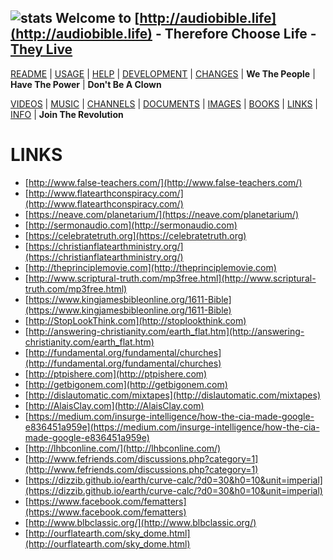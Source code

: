 ## ![stats](https://c.statcounter.com/11394983/0/5e1ffdb7/0/) Welcome to [http://audiobible.life](http://audiobible.life) - Therefore Choose Life - [They Live](https://www.youtube.com/watch?v=JI8AMRbqY6w)

[README](README.md) | [USAGE](USAGE.md) | [HELP](HELP.md) | [DEVELOPMENT](DEVELOPMENT.md) | [CHANGES](CHANGES.md) | **We The People** | **Have The Power** | **Don't Be A Clown**

[VIDEOS](VIDEOS.md) | [MUSIC](MUSIC.md) | [CHANNELS](CHANNELS.md) | [DOCUMENTS](DOCUMENTS.md) | [IMAGES](IMAGES.md) | [BOOKS](BOOKS.md) | [LINKS](LINKS.md) | [INFO](INFO.md) | **Join The Revolution**

LINKS
=====

- [http://www.false-teachers.com/](http://www.false-teachers.com/)
- [http://www.flatearthconspiracy.com/](http://www.flatearthconspiracy.com/)
- [https://neave.com/planetarium/](https://neave.com/planetarium/)
- [http://sermonaudio.com](http://sermonaudio.com)
- [https://celebratetruth.org](https://celebratetruth.org)
- [https://christianflatearthministry.org/](https://christianflatearthministry.org/)
- [http://theprinciplemovie.com](http://theprinciplemovie.com)
- [http://www.scriptural-truth.com/mp3free.html](http://www.scriptural-truth.com/mp3free.html)
- [https://www.kingjamesbibleonline.org/1611-Bible](https://www.kingjamesbibleonline.org/1611-Bible)
- [http://StopLookThink.com](http://stoplookthink.com)
- [http://answering-christianity.com/earth_flat.htm](http://answering-christianity.com/earth_flat.htm)
- [http://fundamental.org/fundamental/churches](http://fundamental.org/fundamental/churches)
- [http://ptpishere.com](http://ptpishere.com)
- [http://getbigonem.com](http://getbigonem.com)
- [http://dislautomatic.com/mixtapes](http://dislautomatic.com/mixtapes)
- [http://AlaisClay.com](http://AlaisClay.com)
- [https://medium.com/insurge-intelligence/how-the-cia-made-google-e836451a959e](https://medium.com/insurge-intelligence/how-the-cia-made-google-e836451a959e)
- [http://lhbconline.com/](http://lhbconline.com/)
- [http://www.fefriends.com/discussions.php?category=1](http://www.fefriends.com/discussions.php?category=1)
- [https://dizzib.github.io/earth/curve-calc/?d0=30&h0=10&unit=imperial](https://dizzib.github.io/earth/curve-calc/?d0=30&h0=10&unit=imperial)
- [https://www.facebook.com/fematters](https://www.facebook.com/fematters)
- [http://www.blbclassic.org/](http://www.blbclassic.org/)
- [http://ourflatearth.com/sky_dome.html](http://ourflatearth.com/sky_dome.html)
